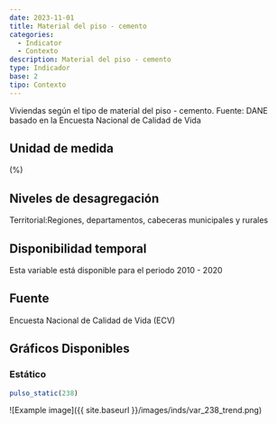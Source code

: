 ```yaml
---
date: 2023-11-01
title: Material del piso - cemento
categories:
  - Indicator
  - Contexto
description: Material del piso - cemento
type: Indicador
base: 2
tipo: Contexto
--- 
```


Viviendas según el tipo de material del piso - cemento.
Fuente: DANE basado en la Encuesta Nacional de Calidad de Vida

## Unidad de medida
(%)

## Niveles de desagregación
Territorial:Regiones, departamentos, cabeceras municipales y rurales

## Disponibilidad temporal
Esta variable está disponible para el periodo 2010 - 2020

## Fuente
Encuesta Nacional de Calidad de Vida (ECV)

## Gráficos Disponibles

### Estático

``` R
pulso_static(238)
```

![Example image]({{ site.baseurl }}/images/inds/var_238_trend.png)